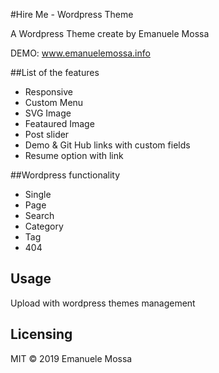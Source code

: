 #Hire Me - Wordpress Theme

A Wordpress Theme create by Emanuele Mossa

DEMO: www.emanuelemossa.info


##List of the features

- Responsive
- Custom Menu
- SVG Image
- Feataured Image
- Post slider
- Demo & Git Hub links with custom fields
- Resume option with link


##Wordpress functionality

- Single
- Page
- Search
- Category
- Tag
- 404

## Usage
Upload with wordpress themes management



## Licensing
MIT © 2019 Emanuele Mossa
